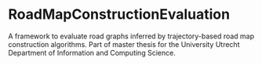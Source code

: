 # RoadMapConstructionEvaluation
A framework to evaluate road graphs inferred by trajectory-based road map construction algorithms.
Part of master thesis for the University Utrecht Department of Information and Computing Science.
